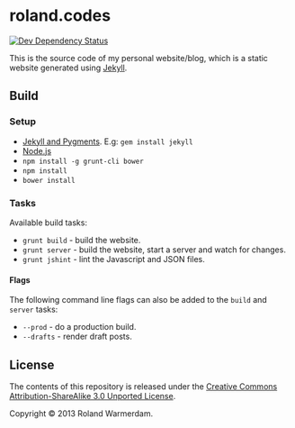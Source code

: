 roland.codes
=====================

[![Dev Dependency Status](https://david-dm.org/Rowno/roland.codes/dev-status.svg)](https://david-dm.org/Rowno/roland.codes#info=devDependencies)

This is the source code of my personal website/blog, which is a static website generated using [Jekyll][].


Build
-----

### Setup ###

 * [Jekyll and Pygments][jekyll-install]. E.g: `gem install jekyll`
 * [Node.js][]
 * `npm install -g grunt-cli bower`
 * `npm install`
 * `bower install`

### Tasks ###

Available build tasks:

 * `grunt build` - build the website.
 * `grunt server` - build the website, start a server and watch for changes.
 * `grunt jshint` - lint the Javascript and JSON files.

#### Flags ####

The following command line flags can also be added to the `build` and `server` tasks:

 * `--prod` - do a production build.
 * `--drafts` - render draft posts.


License
-------
The contents of this repository is released under the [Creative Commons Attribution-ShareAlike 3.0 Unported License][license].

Copyright © 2013 Roland Warmerdam.


[jekyll]: https://github.com/mojombo/jekyll
[jekyll-install]: http://jekyllrb.com/docs/installation/
[node.js]: http://nodejs.org/
[license]: http://creativecommons.org/licenses/by-sa/3.0/
